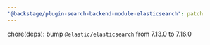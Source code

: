 ```yaml
---
'@backstage/plugin-search-backend-module-elasticsearch': patch
---
```


chore(deps): bump `@elastic/elasticsearch` from 7.13.0 to 7.16.0
